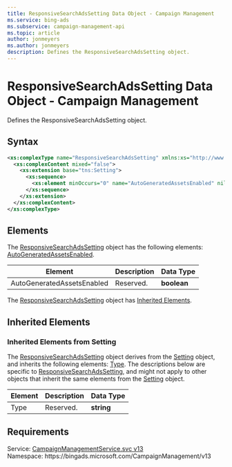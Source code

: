 ```yaml
---
title: ResponsiveSearchAdsSetting Data Object - Campaign Management
ms.service: bing-ads
ms.subservice: campaign-management-api
ms.topic: article
author: jonmeyers
ms.author: jonmeyers
description: Defines the ResponsiveSearchAdsSetting object.
---
```

# ResponsiveSearchAdsSetting Data Object - Campaign Management
Defines the ResponsiveSearchAdsSetting object.

## Syntax
```xml
<xs:complexType name="ResponsiveSearchAdsSetting" xmlns:xs="http://www.w3.org/2001/XMLSchema">
  <xs:complexContent mixed="false">
    <xs:extension base="tns:Setting">
      <xs:sequence>
        <xs:element minOccurs="0" name="AutoGeneratedAssetsEnabled" nillable="true" type="xs:boolean" />
      </xs:sequence>
    </xs:extension>
  </xs:complexContent>
</xs:complexType>
```

## <a name="elements"></a>Elements

The [ResponsiveSearchAdsSetting](responsivesearchadssetting.md) object has the following elements: [AutoGeneratedAssetsEnabled](#autogeneratedassetsenabled).

|Element|Description|Data Type|
|-----------|---------------|-------------|
|<a name="autogeneratedassetsenabled"></a>AutoGeneratedAssetsEnabled|Reserved.|**boolean**|

The [ResponsiveSearchAdsSetting](responsivesearchadssetting.md) object has [Inherited Elements](#inheritedelements).

## <a name="inheritedelements"></a>Inherited Elements

### <a name="inheritedelementssetting"></a>Inherited Elements from Setting
The [ResponsiveSearchAdsSetting](responsivesearchadssetting.md) object derives from the [Setting](setting.md) object, and inherits the following elements: [Type](#type). The descriptions below are specific to [ResponsiveSearchAdsSetting](responsivesearchadssetting.md), and might not apply to other objects that inherit the same elements from the [Setting](setting.md) object.  

|Element|Description|Data Type|
|-----------|---------------|-------------|
|<a name="type"></a>Type|Reserved.|**string**|

## Requirements
Service: [CampaignManagementService.svc v13](https://campaign.api.bingads.microsoft.com/Api/Advertiser/CampaignManagement/v13/CampaignManagementService.svc)  
Namespace: https\://bingads.microsoft.com/CampaignManagement/v13  

